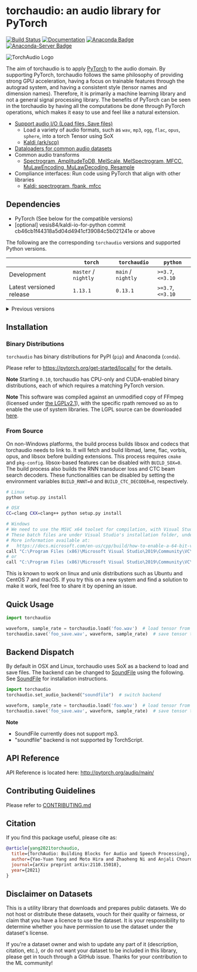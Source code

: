 torchaudio: an audio library for PyTorch
========================================

[![Build Status](https://circleci.com/gh/pytorch/audio.svg?style=svg)](https://app.circleci.com/pipelines/github/pytorch/audio)
[![Documentation](https://img.shields.io/badge/dynamic/json.svg?label=docs&url=https%3A%2F%2Fpypi.org%2Fpypi%2Ftorchaudio%2Fjson&query=%24.info.version&colorB=brightgreen&prefix=v)](https://pytorch.org/audio/main/)
[![Anaconda Badge](https://anaconda.org/pytorch/torchaudio/badges/downloads.svg)](https://anaconda.org/pytorch/torchaudio)
[![Anaconda-Server Badge](https://anaconda.org/pytorch/torchaudio/badges/platforms.svg)](https://anaconda.org/pytorch/torchaudio)

![TorchAudio Logo](docs/source/_static/img/logo.png)

The aim of torchaudio is to apply [PyTorch](https://github.com/pytorch/pytorch) to
the audio domain. By supporting PyTorch, torchaudio follows the same philosophy
of providing strong GPU acceleration, having a focus on trainable features through
the autograd system, and having a consistent style (tensor names and dimension names).
Therefore, it is primarily a machine learning library and not a general signal
processing library. The benefits of PyTorch can be seen in the torchaudio by
having all the computations be done through PyTorch operations, which makes it easy
to use and feel like a natural extension.

- [Support audio I/O (Load files, Save files)](http://pytorch.org/audio/main/)
  - Load a variety of audio formats, such as `wav`, `mp3`, `ogg`, `flac`, `opus`, `sphere`, into a torch Tensor using SoX
  - [Kaldi (ark/scp)](http://pytorch.org/audio/main/kaldi_io.html)
- [Dataloaders for common audio datasets](http://pytorch.org/audio/main/datasets.html)
- Common audio transforms
    - [Spectrogram, AmplitudeToDB, MelScale, MelSpectrogram, MFCC, MuLawEncoding, MuLawDecoding, Resample](http://pytorch.org/audio/main/transforms.html)
- Compliance interfaces: Run code using PyTorch that align with other libraries
    - [Kaldi: spectrogram, fbank, mfcc](https://pytorch.org/audio/main/compliance.kaldi.html)

Dependencies
------------
* PyTorch (See below for the compatible versions)
* [optional] vesis84/kaldi-io-for-python commit cb46cb1f44318a5d04d4941cf39084c5b021241e or above

The following are the corresponding ``torchaudio`` versions and supported Python versions.

| | ``torch``                | ``torchaudio``           | ``python``                      |
| ----------- | ------------------------ | ------------------------ | ------------------------------- |
| Development | ``master`` / ``nightly`` | ``main`` / ``nightly``   | ``>=3.7``, ``<=3.10``            |
| Latest versioned release | ``1.13.1``               | ``0.13.1``               | ``>=3.7``, ``<=3.10``            |

<details><summary>Previous versions</summary>

| ``torch``                | ``torchaudio``           | ``python``                      |
| ------------------------ | ------------------------ | ------------------------------- |
| ``1.13.0``               | ``0.13.0``               | ``>=3.7``, ``<=3.10``           |
| ``1.12.1``               | ``0.12.1``               | ``>=3.7``, ``<=3.10``           |
| ``1.12.0``               | ``0.12.0``               | ``>=3.7``, ``<=3.10``           |
| ``1.11.0``               | ``0.11.0``               | ``>=3.7``, ``<=3.9``            |
| ``1.10.0``               | ``0.10.0``               | ``>=3.6``, ``<=3.9``            |
| ``1.9.1``                | ``0.9.1``                | ``>=3.6``, ``<=3.9``            |
| ``1.9.0``                | ``0.9.0``                | ``>=3.6``, ``<=3.9``            |
| ``1.8.1``                | ``0.8.1``                | ``>=3.6``, ``<=3.9``            |
| ``1.8.0``                | ``0.8.0``                | ``>=3.6``, ``<=3.9``            |
| ``1.7.1``                | ``0.7.2``                | ``>=3.6``, ``<=3.9``            |
| ``1.7.0``                | ``0.7.0``                | ``>=3.6``, ``<=3.8``            |
| ``1.6.0``                | ``0.6.0``                | ``>=3.6``, ``<=3.8``            |
| ``1.5.0``                | ``0.5.0``                | ``>=3.5``, ``<=3.8``            |
| ``1.4.0``                | ``0.4.0``                | ``==2.7``, ``>=3.5``, ``<=3.8`` |

</details>

Installation
------------

### Binary Distributions

`torchaudio` has binary distributions for PyPI (`pip`) and Anaconda (`conda`).

Please refer to https://pytorch.org/get-started/locally/ for the details.

**Note** Starting `0.10`, torchaudio has CPU-only and CUDA-enabled binary distributions, each of which requires a matching PyTorch version.

**Note** This software was compiled against an unmodified copy of FFmpeg (licensed under [the LGPLv2.1](https://github.com/FFmpeg/FFmpeg/blob/a5d2008e2a2360d351798e9abe883d603e231442/COPYING.LGPLv2.1)), with the specific rpath removed so as to enable the use of system libraries. The LGPL source can be downloaded [here](https://github.com/FFmpeg/FFmpeg/releases/tag/n4.1.8).

### From Source

On non-Windows platforms, the build process builds libsox and codecs that torchaudio needs to link to. It will fetch and build libmad, lame, flac, vorbis, opus, and libsox before building extensions. This process requires `cmake` and `pkg-config`. libsox-based features can be disabled with `BUILD_SOX=0`.
The build process also builds the RNN transducer loss and CTC beam search decoders. These functionalities can be disabled by setting the environment variables `BUILD_RNNT=0` and `BUILD_CTC_DECODER=0`, respectively.

```bash
# Linux
python setup.py install

# OSX
CC=clang CXX=clang++ python setup.py install

# Windows
# We need to use the MSVC x64 toolset for compilation, with Visual Studio's vcvarsall.bat or directly with vcvars64.bat.
# These batch files are under Visual Studio's installation folder, under 'VC\Auxiliary\Build\'.
# More information available at:
#   https://docs.microsoft.com/en-us/cpp/build/how-to-enable-a-64-bit-visual-cpp-toolset-on-the-command-line?view=msvc-160#use-vcvarsallbat-to-set-a-64-bit-hosted-build-architecture
call "C:\Program Files (x86)\Microsoft Visual Studio\2019\Community\VC\Auxiliary\Build\vcvarsall.bat" x64 && set BUILD_SOX=0 && python setup.py install
# or
call "C:\Program Files (x86)\Microsoft Visual Studio\2019\Community\VC\Auxiliary\Build\vcvars64.bat" && set BUILD_SOX=0 && python setup.py install
```

This is known to work on linux and unix distributions such as Ubuntu and CentOS 7 and macOS.
If you try this on a new system and find a solution to make it work, feel free to share it by opening an issue.

Quick Usage
-----------

```python
import torchaudio

waveform, sample_rate = torchaudio.load('foo.wav')  # load tensor from file
torchaudio.save('foo_save.wav', waveform, sample_rate)  # save tensor to file
```

Backend Dispatch
----------------

By default in OSX and Linux, torchaudio uses SoX as a backend to load and save files.
The backend can be changed to [SoundFile](https://pysoundfile.readthedocs.io/en/latest/)
using the following. See [SoundFile](https://pysoundfile.readthedocs.io/en/latest/)
for installation instructions.

```python
import torchaudio
torchaudio.set_audio_backend("soundfile")  # switch backend

waveform, sample_rate = torchaudio.load('foo.wav')  # load tensor from file, as usual
torchaudio.save('foo_save.wav', waveform, sample_rate)  # save tensor to file, as usual
```

**Note**
- SoundFile currently does not support mp3.
- "soundfile" backend is not supported by TorchScript.

API Reference
-------------

API Reference is located here: http://pytorch.org/audio/main/

Contributing Guidelines
-----------------------

Please refer to [CONTRIBUTING.md](./CONTRIBUTING.md)

Citation
--------

If you find this package useful, please cite as:

```bibtex
@article{yang2021torchaudio,
  title={TorchAudio: Building Blocks for Audio and Speech Processing},
  author={Yao-Yuan Yang and Moto Hira and Zhaoheng Ni and Anjali Chourdia and Artyom Astafurov and Caroline Chen and Ching-Feng Yeh and Christian Puhrsch and David Pollack and Dmitriy Genzel and Donny Greenberg and Edward Z. Yang and Jason Lian and Jay Mahadeokar and Jeff Hwang and Ji Chen and Peter Goldsborough and Prabhat Roy and Sean Narenthiran and Shinji Watanabe and Soumith Chintala and Vincent Quenneville-Bélair and Yangyang Shi},
  journal={arXiv preprint arXiv:2110.15018},
  year={2021}
}
```

Disclaimer on Datasets
----------------------

This is a utility library that downloads and prepares public datasets. We do not host or distribute these datasets, vouch for their quality or fairness, or claim that you have a licence to use the dataset. It is your responsibility to determine whether you have permission to use the dataset under the dataset's license.

If you're a dataset owner and wish to update any part of it (description, citation, etc.), or do not want your dataset to be included in this library, please get in touch through a GitHub issue. Thanks for your contribution to the ML community!

